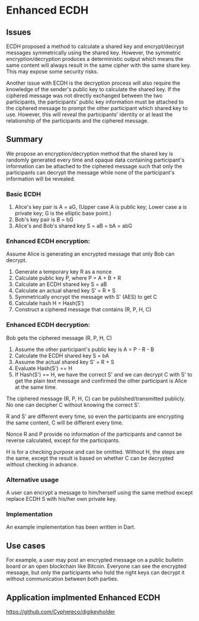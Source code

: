 # Enhanced ECDH 
## Issues
ECDH proposed a method to calculate a shared key and encrypt/decrypt messages symmetrically using the shared key. However, the symmetric encryption/decryption produces a deterministic output which means the same content will always result in the same cipher with the same share key. This may expose some security risks.

Another issue with ECDH is the decryption process will also require the knowledge of the sender's public key to calculate the shared key. If the ciphered message was not directly exchanged between the two participants, the participants' public key information must be attached to the ciphered message to prompt the other participant which shared key to use. However, this will reveal the participants' identity or at least the relationship of the participants and the ciphered message.

## Summary
We propose an encryption/decryption method that the shared key is randomly generated every time and opaque data containing participant's information can be attached to the ciphered message such that only the participants can decrypt the message while none of the participant's information will be revealed. 

### Basic ECDH
1. Alice's key pair is A = aG, (Upper case A is public key; Lower case a is private key; G is the elliptic base point.)
2. Bob's key pair is B = bG
3. Alice's and Bob's shared key S = aB = bA = abG

### Enhanced ECDH encryption:
Assume Alice is generating an encrypted message that only Bob can decrypt.
1. Generate a temporary key R as a nonce
2. Calculate public key P, where P = A + B + R
3. Calculate an ECDH shared key S = aB
4. Calculate an actual shared key S' = R + S
5. Symmetrically encrypt the message with S' (AES) to get C
6. Calculate hash H = Hash(S')
7. Construct a ciphered message that contains (R, P, H, C)

### Enhanced ECDH decryption:
Bob gets the ciphered message (R, P, H, C)
1. Assume the other participant's public key is A = P - R - B
2. Calculate the ECDH shared key S = bA 
3. Assume the actual shared key S' = R + S
4. Evaluate Hash(S') == H
5. If Hash(S') == H, we have the correct S' and we can decrypt C with S' to get the plain text message and confirmed the other participant is Alice at the same time. 

The ciphered message (R, P, H, C) can be published/transmitted publicly. No one can decipher C without knowing the correct S'. 

R and S' are different every time, so even the participants are encrypting the same content, C will be different every time.

Nonce R and P provide no information of the participants and cannot be reverse calculated, except for the participants.

H is for a  checking purpose and can be omitted. Without H, the steps are the same, except the result is based on whether C can be decrypted without checking in advance. 


### Alternative usage
A user can encrypt a message to him/herself using the same method except replace ECDH S with his/her own private key.

### Implementation 
An example implementation has been written in Dart.

## Use cases
For example, a user may post an encrypted message on a public bulletin board or an open blockchain like Bitcoin. Everyone can see the encrypted message, but only the participants who hold the right keys can decrypt it without communication between both parties.


## Application implmented Enhanced ECDH
https://github.com/Cyphereco/digikeyholder